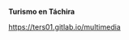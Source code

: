 **Turismo en Táchira**

https://ters01.gitlab.io/multimedia

[](https://ters01.gitlab.io/multimedia)